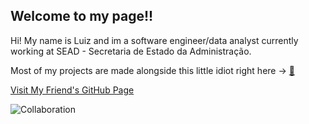 ## Welcome to my page!!

Hi! My name is Luiz and im a software engineer/data analyst currently working at SEAD - Secretaria de Estado da Administração.

Most of my projects are made alongside this little idiot right here -> <a href="https://github.com/gary_mesq" target="_blank">🐒</a>

[Visit My Friend's GitHub Page](https://github.com/friends-github-username)

![Collaboration](https://media.giphy.com/media/26ufdipQqU2lhNA4g/giphy.gif)
